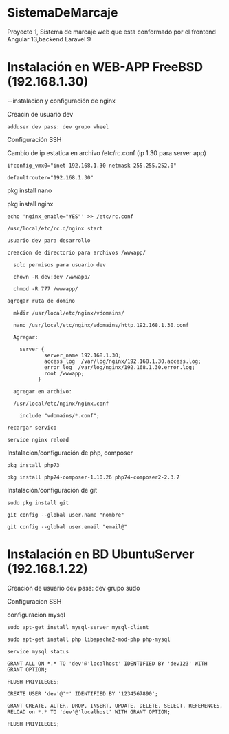 # SistemaDeMarcaje
Proyecto 1, Sistema de marcaje web que esta conformado por el frontend  Angular 13,backend Laravel 9


# Instalación en WEB-APP FreeBSD (192.168.1.30)

--instalacion y configuración de nginx

Creacin de usuario dev

    adduser dev pass: dev grupo wheel
  
Configuración SSH

Cambio de ip estatica en archivo /etc/rc.conf (ip 1.30 para server app)
   
    ifconfig_vmx0="inet 192.168.1.30 netmask 255.255.252.0"
   
    defaultrouter="192.168.1.30"
    
  pkg install nano
  
  pkg install nginx
  
    echo 'nginx_enable="YES"' >> /etc/rc.conf
    
    /usr/local/etc/rc.d/nginx start
    
    usuario dev para desarrollo
    
    creacion de directorio para archivos /wwwapp/
    
      solo permisos para usuario dev
      
      chown -R dev:dev /wwwapp/
      
      chmod -R 777 /wwwapp/
      
    agregar ruta de domino
    
      mkdir /usr/local/etc/nginx/vdomains/
      
      nano /usr/local/etc/nginx/vdomains/http.192.168.1.30.conf
      
      Agregar:
      
        server {
                server_name 192.168.1.30;
                access_log  /var/log/nginx/192.168.1.30.access.log; 
                error_log  /var/log/nginx/192.168.1.30.error.log;
                root /wwwapp;  
              }
              
      agregar en archivo:
      
      /usr/local/etc/nginx/nginx.conf
      
        include "vdomains/*.conf";
        
    recargar servico
   
    service nginx reload
  
  Instalacion/configuración de php, composer
    
    pkg install php73
    
    pkg install php74-composer-1.10.26 php74-composer2-2.3.7
    
  Instalación/configuración de git
  
    sudo pkg install git
    
    git config --global user.name "nombre"
    
    git config --global user.email "email@"
    
# Instalación en BD UbuntuServer (192.168.1.22)

  Creacion de usuario dev pass: dev grupo sudo 
  
  Configuracion SSH
 
  configuracion mysql
  
    sudo apt-get install mysql-server mysql-client
    
    sudo apt-get install php libapache2-mod-php php-mysql
    
    service mysql status
    
    GRANT ALL ON *.* TO 'dev'@'localhost' IDENTIFIED BY 'dev123' WITH GRANT OPTION;
    
    FLUSH PRIVILEGES;
    
    CREATE USER 'dev'@'*' IDENTIFIED BY '1234567890';
    
    GRANT CREATE, ALTER, DROP, INSERT, UPDATE, DELETE, SELECT, REFERENCES, RELOAD on *.* TO 'dev'@'localhost' WITH GRANT OPTION;
    
    FLUSH PRIVILEGES;
  
  
  
  
  
